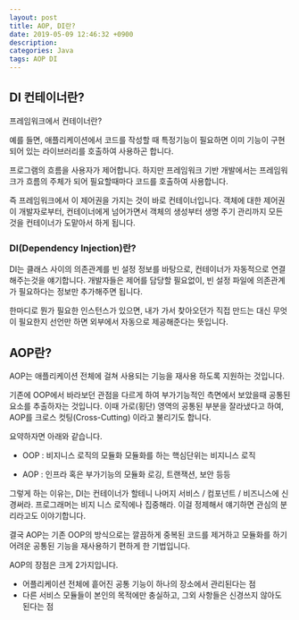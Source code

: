 ```yaml
---
layout: post
title: AOP, DI란?
date: 2019-05-09 12:46:32 +0900
description:
categories: Java
tags: AOP DI
---
```


##  DI 컨테이너란?

프레임워크에서 컨테이너란?

예를 들면, 애플리케이션에서 코드를 작성할 때  특정기능이 필요하면 이미 기능이 구현되어 있는 라이브러리를 호출하여 사용하곤 합니다. 

프로그램의 흐름을 사용자가 제어합니다. 하지만 프레임워크 기반 개발에서는 프레임워크가 흐름의 주체가 되어 필요할때마다 코드를 호출하여 사용합니다.

즉 프레임워크에서 이 제어권을 가지는 것이 바로 컨테이너입니다. 객체에 대한 제어권이 개발자로부터, 컨테이너에게 넘어가면서 객체의 생성부터 생명 주기 관리까지 모든 것을 컨테이너가 도맡아서 하게 됩니다.
  

### DI(Dependency Injection)란?

DI는 클래스 사이의 의존관계를 빈 설정 정보를 바탕으로, 컨테이너가 자동적으로 연결해주는것을 얘기합니다. 개발자들은 제어를 담당할 필요없이, 빈 설정 파일에 의존관계가 필요하다는 정보만 추가해주면 됩니다.

한마디로 뭔가 필요한 인스턴스가 있으면, 내가 가서 찾아오던가 직접 만드는 대신 무엇이 필요한지 선언만 하면 외부에서 자동으로 제공해준다는 뜻입니다.

##  AOP란?

AOP는 애플리케이션 전체에 걸쳐 사용되는 기능을 재사용 하도록 지원하는 것입니다.

기존에 OOP에서 바라보던 관점을 다르게 하여 부가기능적인 측면에서 보았을때 공통된 요소를 추출하자는 것입니다.  이때 가로(횡단) 영역의 공통된 부분을 잘라냈다고 하여, AOP를 크로스 컷팅(Cross-Cutting) 이라고 불리기도 합니다. 

요약하자면 아래와 같습니다. 

* OOP : 비지니스 로직의 모듈화
        모듈화를 하는 핵심단위는 비지니스 로직

* AOP : 인프라 혹은 부가기능의 모듈화
	    로깅, 트랜잭션, 보안 등등

그렇게 하는 이유는, DI는 컨테이너가 할테니 나머지 
서비스 / 컴포넌트 / 비즈니스에 신경써라. 
프로그래머는 비지 니스 로직에나 집중해라. 이걸 정제해서 얘기하면 관심의 분리라고도 이야기합니다.

결국 AOP는 기존 OOP의 방식으로는 깔끔하게 중복된 코드를 제거하고 모듈화를 하기 어려운 공통된 기능을 재사용하기 편하게 한 기법입니다.

AOP의 장점은 크게 2가지입니다.

* 어플리케이션 전체에 흩어진 공통 기능이 하나의 장소에서 관리된다는 점
* 다른 서비스 모듈들이 본인의 목적에만 충실하고, 그외 사항들은 신경쓰지 않아도 된다는 점